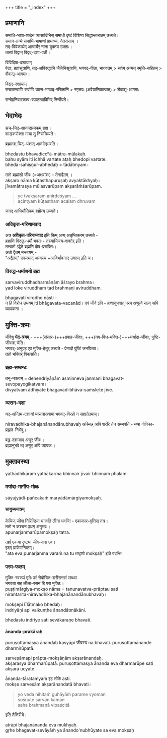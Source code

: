 +++
title = "_index"
+++

## प्रमाणानि

समाधि-भाषा-शब्देन व्यासादिभिस् समाधौ दृष्टं विशिष्य सिद्धान्तजातम् उच्यते।  
समान-ग्रन्थे समाधि-भाषाणां प्रामाण्यं, नेतरासाम् ।  
तद्-विवेकार्थम् आचार्यैर् नाना युक्तय उक्ताः।  
तासां विद्वान् विद्वद्-दशा-वर्ती। 

विविदिषा-दशायाम्  
वेदाः, ब्रह्मसूत्राणि, तद्-अविरुद्धानि जैमिनिसूत्राणि, भगवद्-गीता, भागवतम् > सर्वम् अन्यत् स्मृति-सहितम् > शैवाद्य्-आगमाः। 

विद्वद्-दशायाम्  
सच्छास्त्राणि सर्वाणि व्यास-भगवद्-रचितानि > स्मृतयः (अवैयासिकत्वात्) > शैवाद्य्-आगमाः


सन्देहनिवारकत्व-स्पष्टत्वादिभिर् निर्णीयते। 

## भेदाभेदः
सच्-चिद्-आनन्दात्मकम् ब्रह्म।  
शाङ्करोक्ता माया तु निराक्रियते।  

ब्रह्मणश् चिद्-अंशाद् आत्मोद्भवति।  

bhedastu bhavadiccʰā-mātra-mūlakaḥ.  
bahu syām iti ichhā vartate ataḥ bhedopi vartate.  
bheda-sahiṣṇur-abhedaḥ = tādātmyam।  

ततो ब्रह्मांशो जीवः (=अक्षरांशः) - तेनाद्वैतम् ।  
akṣaro nāma kūṭasthapuruṣaḥ avyaktākhyaḥ।  
jīvamātrasya mūlasvarūpam akṣarāṁśarūpam.

> ye tvakṣaram anirdeśyam …  
> acintyam kūṭastham acalam dhruvam

जगद् आधिभौतिकम् ब्रह्मेत्य् उच्यते।  

### अविकृत-परिणामवाद
अत्र **अविकृत-परिणामवाद**  इति किम् अप्य् अतृप्तिकरम् उच्यते -  
ब्रह्मणि विरुद्ध-धर्मौ भवतः - तस्याचिन्त्य-शक्तेर् इति।  
तत्त्वतो ऽद्वैते ब्रह्मणि दोष-प्रसक्तिः।  
अतो द्वैतम् मन्तव्यम् -  
"अद्वैतम्" एकस्माद् अन्यस्य +आविर्भावनाद् उक्तम् इति च। 

### विरुद्ध-धर्माश्रयो ब्रह्म
sarvaviruddhadharmāṇām āśrayo brahma।  
yad loke viruddham tad brahmaṇi aviruddham.  

bhagavati virodho nāsti -  
न हि विरोध उभयम् iti bhāgavata-vacanād। 
एवं जीवे ऽपि - ब्रह्मानुभवात् परम् अणुत्वे सत्य् अपि व्यापकता । 

## मुक्ति-क्रमः

जीवेषु **भेद-त्रयम्** - +++(संसार-)+++प्रवाह-जीवाः, +++(नव-विध-भक्ति-)+++मर्यादा-जीवाः, पुष्टि-जीवाश् चेति।  
भगवद्-अनुग्रह एव मुक्ति-हेतुर् उच्यते - प्रेमादौ पुष्टिं जनयित्वा।  
ततो भक्तिर् विकसति।  

### ब्रह्म-सम्बन्धः
तनू-नवत्वम् = dehendriyāṇām asminneva janmani bhagavat-sevopayogikatvam।  
divyatvam ādhīyate bhagavad-bhāva-saṁskṛte jīve.  


### व्यसन-दशा
यद्-अन्तिम-दशायां व्यसनाख्यायां भगवद्-विरहो न सह्यतेतमाम्।  

niravadhika-bhajanānandānubhavaḥ अस्मिन्न् अपि शरीरे तेन सम्भवति - यथा गोपिका-प्रह्लाद-निभेषु।  

बद्ध-दशायाम् अणुर् जीवः।  
ब्रह्मानुभवे त्व् अणुर् अपि व्यापकः।  


## मुक्तावस्था 
yathādhikāraṁ yathākarma bhinnair jīvair bhinnaṁ phalam.

### मर्यादा-मार्गीय-मोक्षः
sāyujyādi-pañcakaṁ 
maryādāmārgīyamokṣaḥ.

#### सायुज्यमात्रम्
केचिज् जीवा निरिन्द्रिया भगवति लीना भवन्ति - एकाकार-वृत्तिस् तत्र।  
ततो न कश्चन पृथग् अनुभवः।  
apunarjanmarūpamokṣaḥ tatra.

तर्ह्य् एकया दृष्ट्या जीव-नाश एव।  
इदम् प्रायेणानिष्टम्।  
"ata eva punarjanma varaṁ na tu तादृशो mokṣaḥ" इति वदन्ति

### परम-फलम्
मुक्ति-स्वरूपं मृतेः परं सेवोचित-शरीरान्तरं लब्ध्वा  
भगवता सह लीला-रसनं हि परा मुक्तिः।  
puṣṭimārgīya-mokṣo nāma = tanunavatva-prāptau sati  
nirantarita-niravadhika-bhajanānandānubhavaḥ।  

mokṣepi līlātmako bhedaḥ।  
indriyāṇi api vaikuṇṭhe ānandātmākāni.

bhedastu indriye sati sevākaraṇe bhavati.  


#### ānanda-prakāraḥ
puruṣottamasya ānandaḥ kasyāpi जीवस्य na bhavati.
puruṣottamānande dharmirūpatā.

sarveṣāmapi prāpta-mokṣāṇām akṣarānandaḥ.  
akṣarasya dharmarūpatā. 
puruṣottamasya ānanda eva dharmarūpe sati akṣara ucyate.  


ānanda-tāratamyaṁ इह लोके asti.  
mokṣe sarveṣām akṣarānandatā bhavati।  



> yo veda nihitaṁ guhāyāṁ parame vyoman  
sośnute sarvān kāmān  
saha brahmaṇā vipaścitā

इति तैत्तिरीये। 


atrāpi bhajanānanda eva mukhyaḥ.  
gṛhe bhagavat-sevāyāṁ ya ānando'nubhūyate sa eva mokṣaḥ